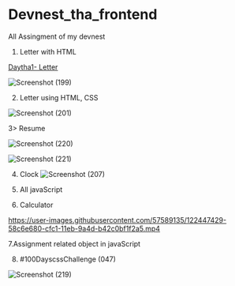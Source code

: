 # Devnest_tha_frontend
All Assingment of my devnest 

1. Letter with HTML

[Daytha1- Letter](https://sksinghl498.github.io/Devnest_tha_frontend/DAY1THA/index.html)

![Screenshot (199)](https://user-images.githubusercontent.com/57589135/122446468-531cd100-cfc0-11eb-87f3-fdba09cb6ed5.png)


2. Letter using HTML, CSS

 ![Screenshot (201)](https://user-images.githubusercontent.com/57589135/122446859-c292c080-cfc0-11eb-8539-c8e02a417ecc.png)
 
 
3> Resume 


![Screenshot (220)](https://user-images.githubusercontent.com/57589135/122574048-df84cd80-d06c-11eb-9197-210646118bae.png)

![Screenshot (221)](https://user-images.githubusercontent.com/57589135/122574081-e8759f00-d06c-11eb-96bd-b94e00d9b835.png)


 
4. Clock
![Screenshot (207)](https://user-images.githubusercontent.com/57589135/122446916-d3433680-cfc0-11eb-88a4-a1c27a4063d6.png)

4. All javaScript

6. Calculator

https://user-images.githubusercontent.com/57589135/122447429-58c6e680-cfc1-11eb-9a4d-b42c0bf1f2a5.mp4



7.Assignment related object in javaScript


8. #100DayscssChallenge (047) 


![Screenshot (219)](https://user-images.githubusercontent.com/57589135/122447989-f0c4d000-cfc1-11eb-8d09-b507f176552f.png)

